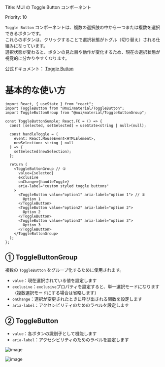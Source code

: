 Title: MUI の Toggle Button コンポーネント

Priority: 10

`Toggle Button` コンポーネントは、複数の選択肢の中から一つまたは複数を選択できるボタンです。  
これらのボタンは、クリックすることで選択状態がトグル（切り替え）される仕組みになっています。  
選択状態が変わると、ボタンの見た目や動作が変化するため、現在の選択状態が視覚的に分かりやすくなります。  

公式ドキュメント： [Toggle Button](https://mui.com/material-ui/react-toggle-button/)

# 基本的な使い方

```tsx
import React, { useState } from "react";
import ToggleButton from "@mui/material/ToggleButton";
import ToggleButtonGroup from "@mui/material/ToggleButtonGroup";

const ToggleButtonSumple: React.FC = () => {
  const [selected, setSelected] = useState<string | null>(null);

  const handleToggle = (
    event: React.MouseEvent<HTMLElement>,
    newSelection: string | null
  ) => {
    setSelected(newSelection);
  };

  return (
    <ToggleButtonGroup // ①
      value={selected}
      exclusive
      onChange={handleToggle}
      aria-label="custom styled toggle buttons"
    >
      <ToggleButton value="option1" aria-label="option 1"> // ②
        Option 1
      </ToggleButton>
      <ToggleButton value="option2" aria-label="option 2">
        Option 2
      </ToggleButton>
      <ToggleButton value="option3" aria-label="option 3">
        Option 3
      </ToggleButton>
    </ToggleButtonGroup>
  );
};

```

## ① ToggleButtonGroup

複数の `ToggleButton` をグループ化するために使用されます。

- `value`：現在選択されている値を設定します
- `exclusive`：`exclusive`プロパティを設定すると、単一選択モードになります（複数選択モードにする場合は省略します）
- `onChange`：選択が変更されたときに呼び出される関数を設定します
- `aria-label`：アクセシビリティのためのラベルを設定します

## ② ToggleButton

- `value`：各ボタンの識別子として機能します
- `aria-label`：アクセシビリティのためのラベルを設定します

![image](https://github.com/user-attachments/assets/d68c0690-da84-4bc1-b0f0-ab8e8605e319)  

![image](https://github.com/user-attachments/assets/d1d9801c-dbe2-47ed-9a99-1e372f56ae31)



